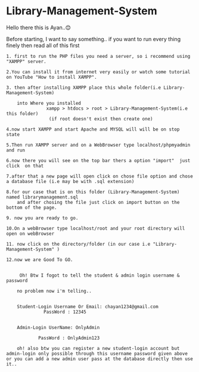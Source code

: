 # Library-Management-System


Hello there this is Ayan..😊

Before starting, I want to say something..
			 if you want to run every thing finely then read all of this first

	1. first to run the PHP files you need a server, so i recommend using "XAMPP" server.

	2.You can install it from internet very easily or watch some tutorial on YouTube "How to install XAMPP".

	3. then after installing XAMPP place this whole folder(i.e Library-Management-System) 

		into Where you installed
				   xampp > htdocs > root > Library-Management-System(i.e this folder)
					(if root doesn't exist then create one)

	4.now start XAMPP and start Apache and MYSQL will will be on stop state
	
	5.Then run XAMPP server and on a WebBrowser type localhost/phpmyadmin and run

	6.now there you will see on the top bar thers a option "import"  just click  on that

	7.after that a new page will open click on chose file option and chose a database file (i.e may be with .sql extension)

	8.for our case that is on this folder (Library-Management-System) named librarymanagement.sql
		and after chosing the file just click on import button on the bottom of the page.

	9. now you are ready to go.

	10.On a webBrowser type localhost/root and your root directory will open on webBrowser

	11. now click on the directory/folder (in our case i.e "Library-Management-System" )

	12.now we are Good To GO.

	
		 Oh! Btw I fogot to tell the student & admin login username & password

		no problem now i'm telling..


		Student-Login Username Or Email: chayan1234@gmail.com
			      PassWord : 12345
		

		Admin-Login UserName: OnlyAdmin

			    PassWord : OnlyAdmin123

		oh! also btw you can register a new student-login account but admin-login only possible through this username password given above or you can add a new admin user pass at the database directly then use it..

	 
